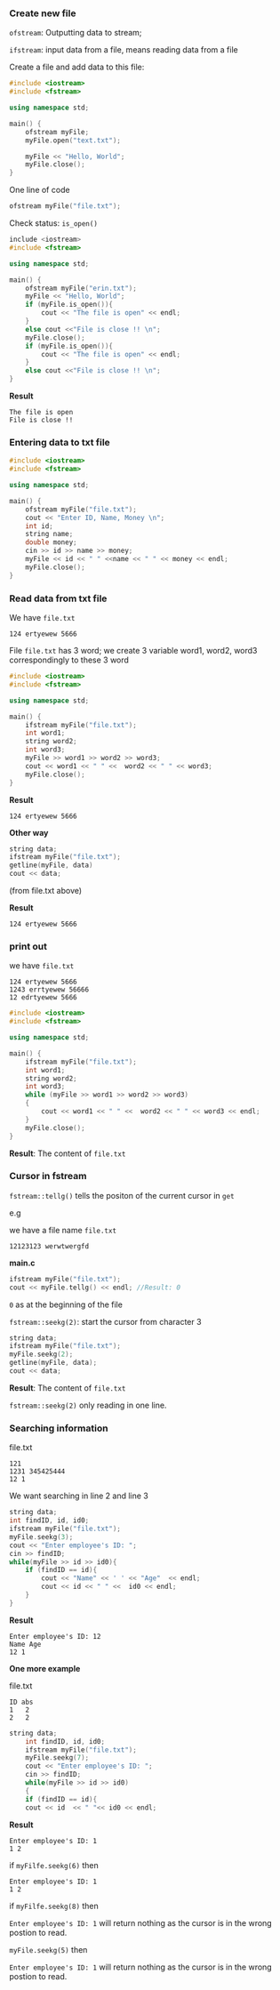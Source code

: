 ### Create new file

``ofstream``: Outputting data to stream;

``ifstream``: input data from a file, means reading data from a file

Create a file and add data to this file:

```cpp
#include <iostream>
#include <fstream>

using namespace std;

main() {
	ofstream myFile;
	myFile.open("text.txt");

	myFile << "Hello, World";
	myFile.close();
}
```

One line of code

```c
ofstream myFile("file.txt");
```

Check status: ``is_open()``

```cpp
include <iostream>
#include <fstream>

using namespace std;

main() {
	ofstream myFile("erin.txt");
	myFile << "Hello, World";
	if (myFile.is_open()){
		cout << "The file is open" << endl;
	}
	else cout <<"File is close !! \n";
	myFile.close();
	if (myFile.is_open()){
		cout << "The file is open" << endl;
	}
	else cout <<"File is close !! \n";
}
```

**Result**

```
The file is open
File is close !! 
```

### Entering data to txt file

```cpp
#include <iostream>
#include <fstream>

using namespace std;

main() {
	ofstream myFile("file.txt");
	cout << "Enter ID, Name, Money \n";
	int id;
	string name;
	double money;
	cin >> id >> name >> money;
	myFile << id << " " <<name << " " << money << endl;
	myFile.close();
}
```

### Read data from txt file

We have ``file.txt``

```
124 ertyewew 5666
```

File ``file.txt`` has 3 word; we create 3 variable word1, word2, word3 correspondingly to these 3 word

```cpp
#include <iostream>
#include <fstream>

using namespace std;

main() {
	ifstream myFile("file.txt");
	int word1;
	string word2;
	int word3;
	myFile >> word1 >> word2 >> word3;
	cout << word1 << " " <<  word2 << " " << word3;
	myFile.close();
}
```

**Result**

```
124 ertyewew 5666
```

**Other way**

```cpp
string data;
ifstream myFile("file.txt");
getline(myFile, data)
cout << data;
```
(from file.txt above)	

**Result**

```
124 ertyewew 5666
```

### print out

we have ``file.txt``

```
124 ertyewew 5666
1243 errtyewew 56666
12 edrtyewew 5666
```

```cpp
#include <iostream>
#include <fstream>

using namespace std;

main() {
	ifstream myFile("file.txt");
	int word1;
	string word2;
	int word3;
	while (myFile >> word1 >> word2 >> word3)
	{
		cout << word1 << " " <<  word2 << " " << word3 << endl;
	}
	myFile.close();
}
```

**Result**: The content of ``file.txt``

### Cursor in fstream

``fstream::tellg()`` tells the positon of the current cursor in ``get``

e.g

we have a file name ``file.txt``

```
12123123 werwtwergfd
```

**main.c**

```c
ifstream myFile("file.txt");
cout << myFile.tellg() << endl; //Result: 0
```

``0`` as at the beginning of the file

``fstream::seekg(2)``: start the cursor from character 3

```cpp
string data;
ifstream myFile("file.txt");
myFile.seekg(2);
getline(myFile, data);
cout << data;
```

**Result**: The content of ``file.txt``

``fstream::seekg(2)`` only reading in one line.

### Searching information

file.txt

```
121
1231 345425444
12 1
```

We want searching in line 2 and line 3

```cpp
string data;
int findID, id, id0;
ifstream myFile("file.txt");
myFile.seekg(3);
cout << "Enter employee's ID: ";
cin >> findID;
while(myFile >> id >> id0){
	if (findID == id){
		cout << "Name" << ' ' << "Age"  << endl;
		cout << id << " " <<  id0 << endl;
	}
}
```

**Result**

```
Enter employee's ID: 12
Name Age
12 1
```

**One more example**

file.txt

```
ID abs
1   2
2   2
```

```c
string data;
	int findID, id, id0;
	ifstream myFile("file.txt");
	myFile.seekg(7);
	cout << "Enter employee's ID: ";
	cin >> findID;
	while(myFile >> id >> id0)
	{
	if (findID == id){
	cout << id  << " "<< id0 << endl;
```

**Result**

```
Enter employee's ID: 1
1 2
```

if ``myFilfe.seekg(6)`` then 

```
Enter employee's ID: 1
1 2
```

if ``myFilfe.seekg(8)`` then

``Enter employee's ID: 1`` will return nothing as the cursor is in the wrong postion to read.

``myFile.seekg(5)`` then

``Enter employee's ID: 1`` will return nothing as the cursor is in the wrong postion to read.